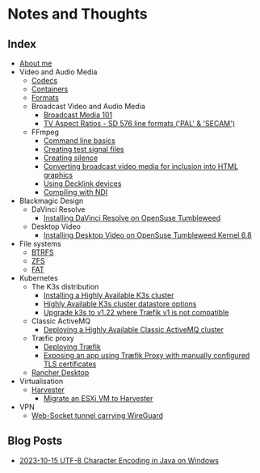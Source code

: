 # Notes and Thoughts

## Index

- [About me](about_me/index)
- Video and Audio Media
  - [Codecs](media/codecs)
  - [Containers](media/containers)
  - [Formats](media/formats)
  - Broadcast Video and Audio Media
    - [Broadcast Media 101](broadcast_media/broadcast_media_101)
    - [TV Aspect Ratios - SD 576 line formats ('PAL' & 'SECAM')](broadcast_media/tv_aspect_ratios-576lines)
  - FFmpeg
    - [Command line basics](FFmpeg/command_line_basics)
    - [Creating test signal files](FFmpeg/creating_test_signal_files)
    - [Creating silence](FFmpeg/creating_silence)
    - [Converting broadcast video media for inclusion into HTML graphics](FFmpeg/broadcast_media_to_webm)
    - [Using Decklink devices](FFmpeg/using_decklink_devices)
    - [Compiling with NDI](FFmpeg/compiling_with_NDI)
- Blackmagic Design
  - DaVinci Resolve
    - [Installing DaVinci Resolve on OpenSuse Tumbleweed](BlackmagicDesign/DaVinci_Resolve/install_DaVinciResolve_on_OpenSuse_Tumbleweed)
  - Desktop Video
    - [Installing Desktop Video on OpenSuse Tumbleweed Kernel 6.8](BlackmagicDesign/Desktop_Video/install_Desktop_Video_on_OpenSuse_Tumbleweed_Kernel_6.8)
- File systems
  - [BTRFS](filesystems/btrfs)
  - [ZFS](filesystems/zfs)
  - [FAT](filesystems/fat)
- Kubernetes
  - The K3s distribution
    - [Installing a Highly Available K3s cluster](kubernetes/k3s/deploying_ha_cluster)
    - [Highly Available K3s cluster datastore options](kubernetes/k3s/cluster_database_options)
    - [Upgrade k3s to v1.22 where Træfik v1 is not compatible](kubernetes/k3s/upgrading_k3s_to_1.22+)
  - Classic ActiveMQ
    - [Deploying a Highly Available Classic ActiveMQ cluster](kubernetes/activemq/index)
  - Træfic proxy
    - [Deploying Træfik](kubernetes/traefik/traefik_deployment_and_patching)
    - [Exposing an app using Træfik Proxy with manually configured TLS certificates](kubernetes/traefik/traefik_with_manual_certificates)
  - [Rancher Desktop](kubernetes/rancher_desktop/index)
- Virtualisation
  - [Harvester](virtualisation/harvester/index)
    - [Migrate an ESXi VM to Harvester](virtualisation/harvester/migrate_esxi_to_harvester)
- VPN
  - [Web-Socket tunnel carrying WireGuard](VPN/wstunnel_wireguard)

## Blog Posts

- [2023-10-15 UTF-8 Character Encoding in Java on Windows](blog/2023/10/15/Java_utf8_character_encoding_windows)

